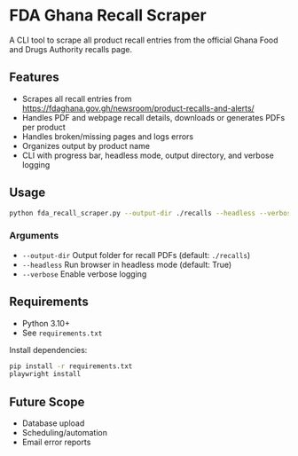 # FDA Ghana Recall Scraper

A CLI tool to scrape all product recall entries from the official Ghana Food and Drugs Authority recalls page.

## Features
- Scrapes all recall entries from https://fdaghana.gov.gh/newsroom/product-recalls-and-alerts/
- Handles PDF and webpage recall details, downloads or generates PDFs per product
- Handles broken/missing pages and logs errors
- Organizes output by product name
- CLI with progress bar, headless mode, output directory, and verbose logging

## Usage

```bash
python fda_recall_scraper.py --output-dir ./recalls --headless --verbose
```

### Arguments
- `--output-dir`   Output folder for recall PDFs (default: `./recalls`)
- `--headless`     Run browser in headless mode (default: True)
- `--verbose`      Enable verbose logging

## Requirements
- Python 3.10+
- See `requirements.txt`

Install dependencies:

```bash
pip install -r requirements.txt
playwright install
```

## Future Scope
- Database upload
- Scheduling/automation
- Email error reports
